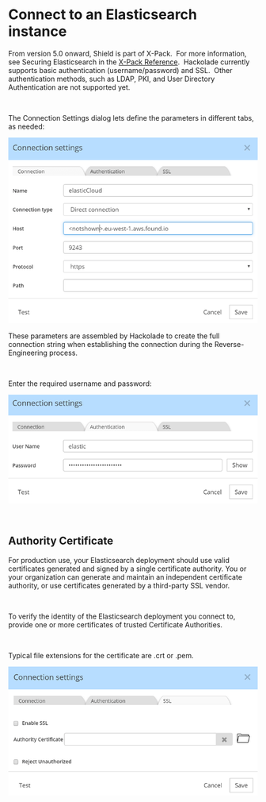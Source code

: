 # Connect to an Elasticsearch instance

From version 5.0 onward, Shield is part of X-Pack.&nbsp; For more information, see Securing Elasticsearch in the [X-Pack Reference](<https://www.elastic.co/guide/en/x-pack/current/xpack-security.html> "target=\"\_blank\"").&nbsp; Hackolade currently supports basic authentication (username/password) and SSL.&nbsp; Other authentication methods, such as LDAP, PKI, and User Directory Authentication are not supported yet.

&nbsp;

The Connection Settings dialog lets define the parameters in different tabs, as needed:

![Elasticsearch - connection settings](<lib/Elasticsearch%20-%20connection%20settings.png>)

These parameters are assembled by Hackolade to create the full connection string when establishing the connection during the Reverse-Engineering process.

&nbsp;

Enter the required username and password:

![Elasticsearch - authentication](<lib/Elasticsearch%20-%20authentication.png>)

&nbsp;

## Authority Certificate

For production use, your Elasticsearch deployment should use valid certificates generated and signed by a single certificate authority. You or your organization can generate and maintain an independent certificate authority, or use certificates generated by a third-party SSL vendor.

&nbsp;

To verify the identity of the Elasticsearch deployment you connect to, provide one or more certificates of trusted Certificate Authorities.

&nbsp;

Typical file extensions for the certificate are .crt or .pem.

![Elasticsearch - SSL](<lib/Elasticsearch%20-%20SSL.png>)

